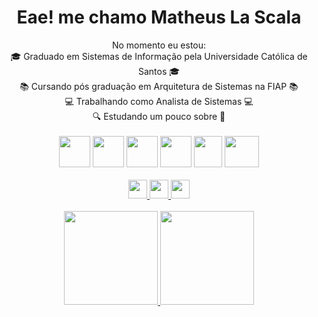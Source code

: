 <!-- Titulo -->
<h1 align="center"> Eae! me chamo Matheus La Scala  </h1>

<!-- Sobre -->
<div align="center">
  No momento eu estou: <br>
  🎓 Graduado em Sistemas de Informação pela Universidade Católica de Santos 🎓<br>
  📚 Cursando pós graduação em Arquitetura de Sistemas na FIAP 📚<br>
  💻 Trabalhando como Analista de Sistemas 💻<br>
  🔍 Estudando um pouco sobre 🔎<br>
</div>

<!-- Linguagens -->
<div align="center">
  <br>
  <img width="50" height="50" src="https://cdn.jsdelivr.net/gh/devicons/devicon/icons/csharp/csharp-original.svg" />
  <img width="50" height="50" src="https://cdn.jsdelivr.net/gh/devicons/devicon/icons/visualstudio/visualstudio-plain.svg" />
  <img width="50" height="50" src="https://cdn.jsdelivr.net/gh/devicons/devicon/icons/python/python-original.svg" /> 
  <img width="50" height="50" src="https://cdn.jsdelivr.net/gh/devicons/devicon/icons/pycharm/pycharm-original.svg" /> 
  <img width="45" height="50" src="https://cdn.jsdelivr.net/gh/devicons/devicon/icons/kotlin/kotlin-original.svg" />
  <img width="55" height="50" src="https://cdn.jsdelivr.net/gh/devicons/devicon/icons/androidstudio/androidstudio-original.svg" />           
</div>

<!-- Redes sociais -->
<div align="center">
  <br>
  <a href="https://www.linkedin.com/in/matheus-la-scala-1a1b091b0/"><img height="30em" src="https://img.shields.io/badge/LinkedIn-0077B5?style=for-the-badge&logo=linkedin&logoColor=white"/>
  <a href="https://www.instagram.com/matheuslascala/"><img height="30em" src="https://img.shields.io/badge/Instagram-E4405F?style=for-the-badge&logo=instagram&logoColor=white"/>
  <a href="mailto:matheus.lascala02@gmail.com/"><img height="30em" src="https://img.shields.io/badge/Gmail-D14836?style=for-the-badge&logo=gmail&logoColor=white"/>
  <!-- Colocar mais redes sociais -->
  <br>
</div>
  
<!-- Status do git hub -->
<div align="center">
  <br>
  <a href="https://github.com/M-LaScala">
  <img height="150em" src="https://github-readme-stats.vercel.app/api?username=M-LaScala&show_icons=true&theme=cobalt&include_all_commits=true&count_private=true"/>
  <img height="150em" src="https://github-readme-stats.vercel.app/api/top-langs/?username=M-LaScala&layout=compact&langs_count=7&theme=cobalt"/>
</div>
